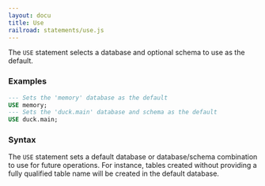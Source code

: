 ```yaml
---
layout: docu
title: Use
railroad: statements/use.js
---
```


The `USE` statement selects a database and optional schema to use as the default.

### Examples

```sql
--- Sets the 'memory' database as the default
USE memory;
--- Sets the 'duck.main' database and schema as the default
USE duck.main;
```

### Syntax

<div id="rrdiagram1"></div>

The `USE` statement sets a default database or database/schema combination to use for
future operations. For instance, tables created without providing a fully qualified
table name will be created in the default database.
